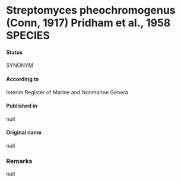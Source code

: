 # Streptomyces pheochromogenus (Conn, 1917) Pridham et al., 1958 SPECIES

#### Status
SYNONYM

#### According to
Interim Register of Marine and Nonmarine Genera

#### Published in
null

#### Original name
null

### Remarks
null
